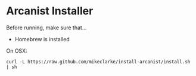 Arcanist Installer
==================

Before running, make sure that...

* Homebrew is installed

On OSX:

    curl -L https://raw.github.com/mikeclarke/install-arcanist/install.sh | sh
